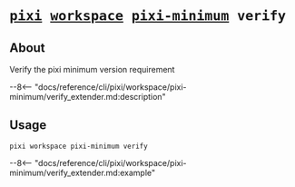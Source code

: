 <!--- This file is autogenerated. Do not edit manually! -->
# <code>[pixi](../../../pixi.md) [workspace](../../workspace.md) [pixi-minimum](../pixi-minimum.md) verify</code>

## About
Verify the pixi minimum version requirement

--8<-- "docs/reference/cli/pixi/workspace/pixi-minimum/verify_extender.md:description"

## Usage
```
pixi workspace pixi-minimum verify
```

--8<-- "docs/reference/cli/pixi/workspace/pixi-minimum/verify_extender.md:example"

